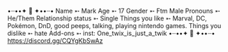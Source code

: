 •┈••✦ 🎼 ✦••┈•
Name ➵ Mark
Age ➵ 17
Gender ➵ Ftm Male
Pronouns ➵ He/Them
Relationship status ➵ Single
Things you like ➵  Marval, DC, Pokémon, DnD, good peeps, talking, playing nintendo games.
Things you dislike ➵ hate
Add-ons ➵ inst: One_twix_is_just_a_twik
•┈••✦ 🎹 ✦••┈•
https://discord.gg/CQYgKbSwAz 
